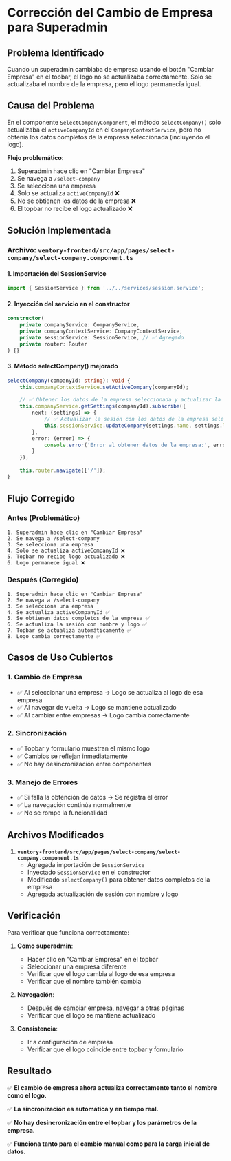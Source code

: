 # Corrección del Cambio de Empresa para Superadmin

## Problema Identificado
Cuando un superadmin cambiaba de empresa usando el botón "Cambiar Empresa" en el topbar, el logo no se actualizaba correctamente. Solo se actualizaba el nombre de la empresa, pero el logo permanecía igual.

## Causa del Problema
En el componente `SelectCompanyComponent`, el método `selectCompany()` solo actualizaba el `activeCompanyId` en el `CompanyContextService`, pero no obtenía los datos completos de la empresa seleccionada (incluyendo el logo).

**Flujo problemático**:
1. Superadmin hace clic en "Cambiar Empresa"
2. Se navega a `/select-company`
3. Se selecciona una empresa
4. Solo se actualiza `activeCompanyId` ❌
5. No se obtienen los datos de la empresa ❌
6. El topbar no recibe el logo actualizado ❌

## Solución Implementada

### **Archivo**: `ventory-frontend/src/app/pages/select-company/select-company.component.ts`

#### **1. Importación del SessionService**
```typescript
import { SessionService } from '../../services/session.service';
```

#### **2. Inyección del servicio en el constructor**
```typescript
constructor(
    private companyService: CompanyService,
    private companyContextService: CompanyContextService,
    private sessionService: SessionService, // ✅ Agregado
    private router: Router
) {}
```

#### **3. Método selectCompany() mejorado**
```typescript
selectCompany(companyId: string): void {
    this.companyContextService.setActiveCompany(companyId);
    
    // ✅ Obtener los datos de la empresa seleccionada y actualizar la sesión
    this.companyService.getSettings(companyId).subscribe({
        next: (settings) => {
            // ✅ Actualizar la sesión con los datos de la empresa seleccionada
            this.sessionService.updateCompany(settings.name, settings.logo || null);
        },
        error: (error) => {
            console.error('Error al obtener datos de la empresa:', error);
        }
    });
    
    this.router.navigate(['/']);
}
```

## Flujo Corregido

### **Antes (Problemático)**
```
1. Superadmin hace clic en "Cambiar Empresa"
2. Se navega a /select-company
3. Se selecciona una empresa
4. Solo se actualiza activeCompanyId ❌
5. Topbar no recibe logo actualizado ❌
6. Logo permanece igual ❌
```

### **Después (Corregido)**
```
1. Superadmin hace clic en "Cambiar Empresa"
2. Se navega a /select-company
3. Se selecciona una empresa
4. Se actualiza activeCompanyId ✅
5. Se obtienen datos completos de la empresa ✅
6. Se actualiza la sesión con nombre y logo ✅
7. Topbar se actualiza automáticamente ✅
8. Logo cambia correctamente ✅
```

## Casos de Uso Cubiertos

### **1. Cambio de Empresa**
- ✅ Al seleccionar una empresa → Logo se actualiza al logo de esa empresa
- ✅ Al navegar de vuelta → Logo se mantiene actualizado
- ✅ Al cambiar entre empresas → Logo cambia correctamente

### **2. Sincronización**
- ✅ Topbar y formulario muestran el mismo logo
- ✅ Cambios se reflejan inmediatamente
- ✅ No hay desincronización entre componentes

### **3. Manejo de Errores**
- ✅ Si falla la obtención de datos → Se registra el error
- ✅ La navegación continúa normalmente
- ✅ No se rompe la funcionalidad

## Archivos Modificados

1. **`ventory-frontend/src/app/pages/select-company/select-company.component.ts`**
   - Agregada importación de `SessionService`
   - Inyectado `SessionService` en el constructor
   - Modificado `selectCompany()` para obtener datos completos de la empresa
   - Agregada actualización de sesión con nombre y logo

## Verificación

Para verificar que funciona correctamente:

1. **Como superadmin**:
   - Hacer clic en "Cambiar Empresa" en el topbar
   - Seleccionar una empresa diferente
   - Verificar que el logo cambia al logo de esa empresa
   - Verificar que el nombre también cambia

2. **Navegación**:
   - Después de cambiar empresa, navegar a otras páginas
   - Verificar que el logo se mantiene actualizado

3. **Consistencia**:
   - Ir a configuración de empresa
   - Verificar que el logo coincide entre topbar y formulario

## Resultado

✅ **El cambio de empresa ahora actualiza correctamente tanto el nombre como el logo.**

✅ **La sincronización es automática y en tiempo real.**

✅ **No hay desincronización entre el topbar y los parámetros de la empresa.**

✅ **Funciona tanto para el cambio manual como para la carga inicial de datos.**
